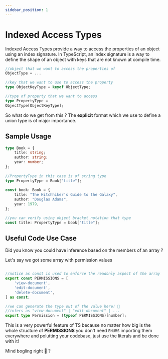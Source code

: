 ```yaml
---
sidebar_position: 1
---
```


# Indexed Access Types

Indexed Access Types provide a way to access the properties of an object using an index signature. In TypeScript, an index signature is a way to define the shape of an object with keys that are not known at compile time.

```typescript
//object that we want to access the properties of
ObjectType = ...

//key that we want to use to access the property
type ObjectKeyType = keyof ObjectType;

//type of property that we want to access
type PropertyType = 
ObjectType[ObjectKeyType];
```

So what do we get from this ? The **explicit** format which we use to define a union type is of major importance.

## Sample Usage


```typescript
type Book = { 
    title: string; 
    author: string; 
    year: number; 
}; 
  
//PropertyType in this case is of string type  
type PropertyType = Book["title"]; 
  
const book: Book = { 
    title: "The Hitchhiker's Guide to the Galaxy", 
    author: "Douglas Adams", 
    year: 1979, 
}; 

//you can verify using object bracket notation that type
const title: PropertyType = book["title"]; 
```

## Useful Code Use Case

Did you know you could have inference based on the members of an array ? 

Let's say we got some array with permission values  

```typescript

//notice as const is used to enforce the readonly aspect of the array
export const PERMISSIONS = [
    'view-document',
    'edit-document',
    'delete-document',
] as const;

//we can generate the type out of the value here! 🚀
//infers as "view-document" | "edit-document" | ...
export type Permission = (typeof PERMISSIONS)[number];
```

This is a very powerful feature of TS because no matter how big is the whole structure of **PERMISSIONS** you don't need `ENUMS` importing them everywhere and polutting your codebase, just use the literals and be done with it!

Mind bogling right 🤯 ?